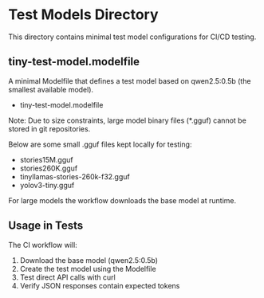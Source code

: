 # Test Models Directory

This directory contains minimal test model configurations for CI/CD testing.

## tiny-test-model.modelfile

A minimal Modelfile that defines a test model based on qwen2.5:0.5b (the smallest available model).

- tiny-test-model.modelfile

Note: Due to size constraints, large model binary files (*.gguf) cannot be stored in git repositories.

Below are some small .gguf files kept locally for testing:

- stories15M.gguf
- stories260K.gguf
- tinyllamas-stories-260k-f32.gguf
- yolov3-tiny.gguf


For large models the workflow downloads the base model at runtime.

## Usage in Tests

The CI workflow will:
1. Download the base model (qwen2.5:0.5b)  
2. Create the test model using the Modelfile
3. Test direct API calls with curl
4. Verify JSON responses contain expected tokens
